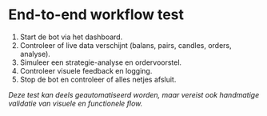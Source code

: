 # End-to-end workflow test

1. Start de bot via het dashboard.
2. Controleer of live data verschijnt (balans, pairs, candles, orders, analyse).
3. Simuleer een strategie-analyse en ordervoorstel.
4. Controleer visuele feedback en logging.
5. Stop de bot en controleer of alles netjes afsluit.

*Deze test kan deels geautomatiseerd worden, maar vereist ook handmatige validatie van visuele en functionele flow.*
